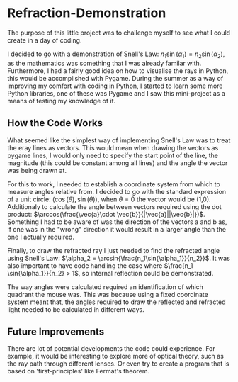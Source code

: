 # Refraction-Demonstration

The purpose of this little project was to challenge myself to see what I could create in a day of coding.

I decided to go with a demonstration of Snell's Law: $n_1\sin(\alpha_1) = n_2\sin(\alpha_2)$, as the mathematics was something that I was already familar with. Furthermore, I had a fairly good idea on how to visualise the rays in Python, this would be accomplished with Pygame. During the summer as a way of improving my comfort with coding in Python, I started to learn some more Python libraries, one of these was Pygame and I saw this mini-project as a means of testing my knowledge of it.

## How the Code Works

What seemed like the simplest way of implementing Snell's Law was to treat the eray lines as vectors. This would mean when drawing the vectors as pygame lines, I would only need to specify the start point of the line, the magnitude (this could be constant among all lines) and the angle the vector was being drawn at.

For this to work, I needed to establish a coordinate system from which to measure angles relative from. I decided to go with the standard expression of a unit circle: $(\cos(\theta),\sin(\theta))$, when $\theta = 0$ the vector would be (1,0).
Additionaly to calculate the angle between vectors required using the dot product: $\arccos(\frac{\vec{a}\cdot \vec{b}}{|\vec{a}||\vec{b}|})$.
Something I had to be aware of was the direction of the vectors a and b as, if one was in the "wrong" direction it would result in a larger angle than the one I actually required.

Finally, to draw the refracted ray I just needed to find the refracted angle using Snell's Law: $\alpha_2 = \arcsin{\frac{n_1\sin{\alpha_1}}{n_2}}$.
It was also important to have code handling the case where $\frac{n_1 \sin{\alpha_1}}{n_2} > 1$, so internal reflection could be demonstrated.

The way angles were calculated required an identification of which quadrant the mouse was.
This was because using a fixed coordinate system meant that, the angles required to draw the reflected and refracted light needed to be calculated in different ways.

## Future Improvements
There are lot of potential developments the code could experience.
For example, it would be interesting to explore more of optical theory, such as the ray path through different lenses.
Or even try to create a program that is based on 'first-principles' like Fermat's theorem.